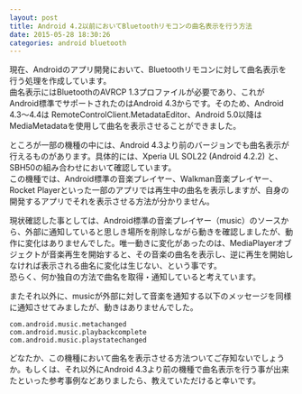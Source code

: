```yaml
---
layout: post
title: Android 4.2以前においてBluetoothリモコンの曲名表示を行う方法
date: 2015-05-28 18:30:26
categories: android bluetooth
---
```

<!-- {% raw %} -->
<p>現在、Androidのアプリ開発において、Bluetoothリモコンに対して曲名表示を行う処理を作成しています。<br>
曲名表示にはBluetoothのAVRCP 1.3プロファイルが必要であり、これがAndroid標準でサポートされたのはAndroid 4.3からです。そのため、Android 4.3～4.4は RemoteControlClient.MetadataEditor、Android 5.0以降はMediaMetadataを使用して曲名を表示させることができました。</p>

<p>ところが一部の機種の中には、Android 4.3より前のバージョンでも曲名表示が行えるものがあります。具体的には、Xperia UL SOL22 (Android 4.2.2) と、SBH50の組み合わせにおいて確認しています。<br>
この機種では、Android標準の音楽プレイヤー、Walkman音楽プレイヤー、Rocket Playerといった一部のアプリでは再生中の曲名を表示しますが、自身の開発するアプリでそれを表示させる方法が分かりません。</p>

<p>現状確認した事としては、Android標準の音楽プレイヤー（music）のソースから、外部に通知していると思しき場所を削除しながら動きを確認しましたが、動作に変化はありませんでした。唯一動きに変化があったのは、MediaPlayerオブジェクトが音楽再生を開始すると、その音楽の曲名を表示し、逆に再生を開始しなければ表示される曲名に変化は生じない、という事です。<br>
恐らく、何か独自の方法で曲名を取得・通知していると考えています。</p>

<p>またそれ以外に、musicが外部に対して音楽を通知する以下のメッセージを同様に通知させてみましたが、動きはありませんでした。</p>

<pre><code>com.android.music.metachanged
com.android.music.playbackcomplete
com.android.music.playstatechanged
</code></pre>

<p>どなたか、この機種において曲名を表示させる方法ついてご存知ないでしょうか。もしくは、それ以外にAndroid 4.3より前の機種で曲名表示を行う事が出来たといった参考事例などありましたら、教えていただけると幸いです。</p>
<!-- {% endraw %} -->
